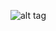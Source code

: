 ![alt tag](https://github.com/samuelyuri/MeuABC/blob/develop/app/src/main/res/mipmap-xxhdpi/logo2.png)

